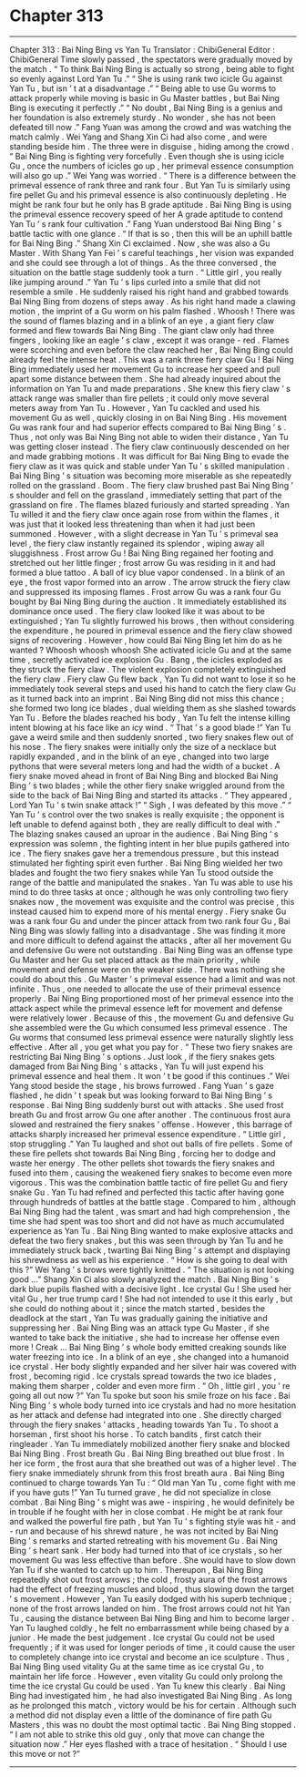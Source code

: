 
# Chapter 313


---

Chapter 313 : Bai Ning Bing vs Yan Tu
Translator :
ChibiGeneral
Editor :
ChibiGeneral
Time slowly passed , the spectators were gradually moved by the match .
“ To think Bai Ning Bing is actually so strong , being able to fight so evenly against Lord Yan Tu .”
“ She is using rank two icicle Gu against Yan Tu , but isn ’ t at a disadvantage .”
“ Being able to use Gu worms to attack properly while moving is basic in Gu Master battles , but Bai Ning Bing is executing it perfectly .”
“ No doubt , Bai Ning Bing is a genius and her foundation is also extremely sturdy . No wonder , she has not been defeated till now .”
Fang Yuan was among the crowd and was watching the match calmly .
Wei Yang and Shang Xin Ci had also come , and were standing beside him .
The three were in disguise , hiding among the crowd .
“ Bai Ning Bing is fighting very forcefully . Even though she is using icicle Gu , once the numbers of icicles go up , her primeval essence consumption will also go up .” Wei Yang was worried .
“ There is a difference between the primeval essence of rank three and rank four . But Yan Tu is similarly using fire pellet Gu and his primeval essence is also continuously depleting . He might be rank four but he only has B grade aptitude . Bai Ning Bing is using the primeval essence recovery speed of her A grade aptitude to contend Yan Tu ’ s rank four cultivation .” Fang Yuan understood Bai Ning Bing ’ s battle tactic with one glance .
“ If that is so , then this will be an uphill battle for Bai Ning Bing .” Shang Xin Ci exclaimed .
Now , she was also a Gu Master . With Shang Yan Fei ’ s careful teachings , her vision was expanded and she could see through a lot of things .
As the three conversed , the situation on the battle stage suddenly took a turn .
“ Little girl , you really like jumping around .” Yan Tu ’ s lips curled into a smile that did not resemble a smile . He suddenly raised his right hand and grabbed towards Bai Ning Bing from dozens of steps away .
As his right hand made a clawing motion , the imprint of a Gu worm on his palm flashed .
Whoosh !
There was the sound of flames blazing and in a blink of an eye , a giant fiery claw formed and flew towards Bai Ning Bing .
The giant claw only had three fingers , looking like an eagle ’ s claw , except it was orange - red . Flames were scorching and even before the claw reached her , Bai Ning Bing could already feel the intense heat .
This was a rank three fiery claw Gu !
Bai Ning Bing immediately used her movement Gu to increase her speed and pull apart some distance between them .
She had already inquired about the information on Yan Tu and made preparations . She knew this fiery claw ’ s attack range was smaller than fire pellets ; it could only move several meters away from Yan Tu .
However , Yan Tu cackled and used his movement Gu as well , quickly closing in on Bai Ning Bing .
His movement Gu was rank four and had superior effects compared to Bai Ning Bing ’ s . Thus , not only was Bai Ning Bing not able to widen their distance , Yan Tu was getting closer instead .
The fiery claw continuously descended on her and made grabbing motions .
It was difficult for Bai Ning Bing to evade the fiery claw as it was quick and stable under Yan Tu ’ s skilled manipulation .
Bai Ning Bing ’ s situation was becoming more miserable as she repeatedly rolled on the grassland .
Boom .
The fiery claw brushed past Bai Ning Bing ’ s shoulder and fell on the grassland , immediately setting that part of the grassland on fire . The flames blazed furiously and started spreading .
Yan Tu willed it and the fiery claw once again rose from within the flames , it was just that it looked less threatening than when it had just been summoned .
However , with a slight decrease in Yan Tu ’ s primeval sea level , the fiery claw instantly regained its splendor , wiping away all sluggishness .
Frost arrow Gu !
Bai Ning Bing regained her footing and stretched out her little finger ; frost arrow Gu was residing in it and had formed a blue tattoo .
A ball of icy blue vapor condensed .
In a blink of an eye , the frost vapor formed into an arrow .
The arrow struck the fiery claw and suppressed its imposing flames .
Frost arrow Gu was a rank four Gu bought by Bai Ning Bing during the auction . It immediately established its dominance once used .
The fiery claw looked like it was about to be extinguished ; Yan Tu slightly furrowed his brows , then without considering the expenditure , he poured in primeval essence and the fiery claw showed signs of recovering .
However , how could Bai Ning Bing let him do as he wanted ?
Whoosh whoosh whoosh
She activated icicle Gu and at the same time , secretly activated ice explosion Gu .
Bang
, the icicles exploded as they struck the fiery claw . The violent explosion completely extinguished the fiery claw .
Fiery claw Gu flew back , Yan Tu did not want to lose it so he immediately took several steps and used his hand to catch the fiery claw Gu as it turned back into an imprint .
Bai Ning Bing did not miss this chance ; she formed two long ice blades , dual wielding them as she slashed towards Yan Tu .
Before the blades reached his body , Yan Tu felt the intense killing intent blowing at his face like an icy wind .
“ That ’ s a good blade !” Yan Tu gave a weird smile and then suddenly snorted , two fiery snakes flew out of his nose .
The fiery snakes were initially only the size of a necklace but rapidly expanded , and in the blink of an eye , changed into two large pythons that were several meters long and had the width of a bucket .
A fiery snake moved ahead in front of Bai Ning Bing and blocked Bai Ning Bing ’ s two blades ; while the other fiery snake wriggled around from the side to the back of Bai Ning Bing and started its attacks .
“ They appeared , Lord Yan Tu ’ s twin snake attack !”
“ Sigh , I was defeated by this move .”
“ Yan Tu ’ s control over the two snakes is really exquisite ; the opponent is left unable to defend against both , they are really difficult to deal with .”
The blazing snakes caused an uproar in the audience .
Bai Ning Bing ’ s expression was solemn , the fighting intent in her blue pupils gathered into ice . The fiery snakes gave her a tremendous pressure , but this instead stimulated her fighting spirit even further .
Bai Ning Bing wielded her two blades and fought the two fiery snakes while Yan Tu stood outside the range of the battle and manipulated the snakes .
Yan Tu was able to use his mind to do three tasks at once ; although he was only controlling two fiery snakes now , the movement was exquisite and the control was precise , this instead caused him to expend more of his mental energy .
Fiery snake Gu was a rank four Gu and under the pincer attack from two rank four Gu , Bai Ning Bing was slowly falling into a disadvantage .
She was finding it more and more difficult to defend against the attacks , after all her movement Gu and defensive Gu were not outstanding .
Bai Ning Bing was an offense type Gu Master and her Gu set placed attack as the main priority , while movement and defense were on the weaker side .
There was nothing she could do about this .
Gu Master ’ s primeval essence had a limit and was not infinite . Thus , one needed to allocate the use of their primeval essence properly . Bai Ning Bing proportioned most of her primeval essence into the attack aspect while the primeval essence left for movement and defense were relatively lower .
Because of this , the movement Gu and defensive Gu she assembled were the Gu which consumed less primeval essence .
The Gu worms that consumed less primeval essence were naturally slightly less effective . After all , you get what you pay for .
“ These two fiery snakes are restricting Bai Ning Bing ’ s options . Just look , if the fiery snakes gets damaged from Bai Ning Bing ’ s attacks , Yan Tu will just expend his primeval essence and heal them . It won ’ t be good if this continues .” Wei Yang stood beside the stage , his brows furrowed .
Fang Yuan ’ s gaze flashed , he didn ’ t speak but was looking forward to Bai Ning Bing ’ s response .
Bai Ning Bing suddenly burst out with attacks .
She used frost breath Gu and frost arrow Gu one after another .
The continuous frost aura slowed and restrained the fiery snakes ’ offense .
However , this barrage of attacks sharply increased her primeval essence expenditure .
“ Little girl , stop struggling .” Yan Tu laughed and shot out balls of fire pellets .
Some of these fire pellets shot towards Bai Ning Bing , forcing her to dodge and waste her energy . The other pellets shot towards the fiery snakes and fused into them , causing the weakened fiery snakes to become even more vigorous .
This was the combination battle tactic of fire pellet Gu and fiery snake Gu .
Yan Tu had refined and perfected this tactic after having gone through hundreds of battles at the battle stage .
Compared to him , although Bai Ning Bing had the talent , was smart and had high comprehension , the time she had spent was too short and did not have as much accumulated experience as Yan Tu .
Bai Ning Bing wanted to make explosive attacks and defeat the two fiery snakes , but this was seen through by Yan Tu and he immediately struck back , twarting Bai Ning Bing ’ s attempt and displaying his shrewdness as well as his experience .
“ How is she going to deal with this ?” Wei Yang ’ s brows were tightly knitted .
“ The situation is not looking good …” Shang Xin Ci also slowly analyzed the match .
Bai Ning Bing ’ s dark blue pupils flashed with a decisive light .
Ice crystal Gu !
She used her vital Gu , her true trump card !
She had not intended to use it this early , but she could do nothing about it ; since the match started , besides the deadlock at the start , Yan Tu was gradually gaining the initiative and suppressing her .
Bai Ning Bing was an attack type Gu Master , if she wanted to take back the initiative , she had to increase her offense even more !
Creak …
Bai Ning Bing ’ s whole body emitted creaking sounds like water freezing into ice .
In a blink of an eye , she changed into a humanoid ice crystal . Her body slightly expanded and her silver hair was covered with frost , becoming rigid . Ice crystals spread towards the two ice blades , making them sharper , colder and even more firm .
“ Oh , little girl , you ’ re going all out now ?” Yan Tu spoke but soon his smile froze on his face .
Bai Ning Bing ’ s whole body turned into ice crystals and had no more hesitation as her attack and defense had integrated into one . She directly charged through the fiery snakes ’ attacks , heading towards Yan Tu .
To shoot a horseman , first shoot his horse . To catch bandits , first catch their ringleader .
Yan Tu immediately mobilized another fiery snake and blocked Bai Ning Bing .
Frost breath Gu .
Bai Ning Bing breathed out blue frost .
In her ice form , the frost aura that she breathed out was of a higher level .
The fiery snake immediately shrunk from this frost breath aura .
Bai Ning Bing continued to charge towards Yan Tu : “ Old man Yan Tu , come fight with me if you have guts !”
Yan Tu turned grave , he did not specialize in close combat . Bai Ning Bing ’ s might was awe - inspiring , he would definitely be in trouble if he fought with her in close combat .
He might be at rank four and walked the powerful fire path , but Yan Tu ’ s fighting style was hit - and - run and because of his shrewd nature , he was not incited by Bai Ning Bing ’ s remarks and started retreating with his movement Gu .
Bai Ning Bing ’ s heart sank .
Her body had turned into that of ice crystals , so her movement Gu was less effective than before .
She would have to slow down Yan Tu if she wanted to catch up to him .
Thereupon , Bai Ning Bing repeatedly shot out frost arrows ; the cold , frosty aura of the frost arrows had the effect of freezing muscles and blood , thus slowing down the target ’ s movement .
However , Yan Tu easily dodged with his superb technique ; none of the frost arrows landed on him .
The frost arrows could not hit Yan Tu , causing the distance between Bai Ning Bing and him to become larger .
Yan Tu laughed coldly , he felt no embarrassment while being chased by a junior .
He made the best judgement .
Ice crystal Gu could not be used frequently ; if it was used for longer periods of time , it could cause the user to completely change into ice crystal and become an ice sculpture .
Thus , Bai Ning Bing used vitality Gu at the same time as ice crystal Gu , to maintain her life force .
However , even vitality Gu could only prolong the time the ice crystal Gu could be used .
Yan Tu knew this clearly . Bai Ning Bing had investigated him , he had also investigated Bai Ning Bing . As long as he prolonged this match , victory would be his for certain .
Although such a method did not display even a little of the dominance of fire path Gu Masters , this was no doubt the most optimal tactic .
Bai Ning Bing stopped .
“ I am not able to strike this old guy , only that move can change the situation now .”
Her eyes flashed with a trace of hesitation .
“ Should I use this move or not ?”

---

